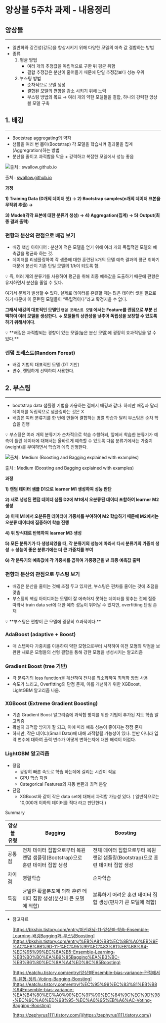 # 앙상블 5주차 과제 - 내용정리

## 앙상블

---

- 일반화와 강건성(강도)을 향상시키기 위해 다양한 모델의 예측 값 결합하는 방법
- 종류
    1. 평균 방법
        - 여러 개의 추정값을 독립적으로 구한 뒤 평균 취함
        - 결합 추정값은 분산이 줄어들기 때문에 단일 추정값보다 성능 우위
    2. 부스팅 방법
        - 순차적으로 모델 생성
        - 결합된 모델의 편향을 감소 시키기 위해 노력
        - 부스팅 방법의 목표 → 여러 개의 약한 모델들을 결합, 하나의 강력한 앙상블 모델 구축

## 1. 배깅

---

- Bootstrap aggregating의 약자
- 샘플을 여러 번 뽑아(Bootstrap) 각 모델을 학습시켜 결과물을 집계(Aggregration)하는 방법
- 분산을 줄이고 과적합을 막음 + 강력하고 복잡한 모델에서 성능 좋음

![출처 : [swallow.github.io](http://swallow.github.io/)](%E1%84%8B%E1%85%A1%E1%86%BC%E1%84%89%E1%85%A1%E1%86%BC%E1%84%87%E1%85%B3%E1%86%AF%205%E1%84%8C%E1%85%AE%E1%84%8E%E1%85%A1%20%E1%84%80%E1%85%AA%E1%84%8C%E1%85%A6%20-%20%E1%84%82%E1%85%A2%E1%84%8B%E1%85%AD%E1%86%BC%E1%84%8C%E1%85%A5%E1%86%BC%E1%84%85%E1%85%B5%207a03c6f547244b7596d1092d09fed988/Untitled.png)

출처 : [swallow.github.io](http://swallow.github.io/)

**과정** 

**1) Training Data (D개의 데이터 셋) → 2) Bootstrap samples(n개의 데이터 표본을 무작위 추출) →** 

**3) Model(각각 표본에 대한 분류기 생성) → 4) Aggregation(집계) → 5) Output(최종 결과 출력)**

### 편항과 분산의 관점으로 배깅 보기

- 배깅 핵심 아이디어 : 분산이 적은 모델을 얻기 위해 여러 개의 독립적인 모델의 예측값을 평균화 하는 것.
- 데이터를 리샘플링하여 각 샘플에 대한 훈련된 k개의 모델 예측 결과의 평균 취하기 때문에 분산이 기존 단일 모델의 $1/k$이 되도록 함.

<aside>
💡 즉, 여러 개의 분류기를 사용하여 평균을 취해 최종 예측값을 도출하기 때문에 편향은 유지하면서 분산을 줄일 수 있다.

</aside>

여기서 문제가 발생할 수 있다. 실제로 데이터를 훈련할 때는 많은 데이터 셋을 필요로 하기 때문에 이 훈련된 모델들이 “독립적이다”라고 확정지을 수 없다.

**그래서 배깅의 대표적인 모델인 `랜덤 포레스트 모델` 에서는 Feature를 랜덤으로 부분 선택하여 여러 모델을 생성한다. → 모델들의 상관성을 낮추어 독립성을 보장할 수 있도록 하기 위해서이다.**

<aside>
💡 **배깅은 과적합되는 경향이 있는 모델(높은 분산 모델)에 굉장히 효과적임을 알 수 있다.**

</aside>

### 랜덤 포레스트(Random Forest)

- 배깅 기법의 대표적인 모델 (DT 기반)
- 변수, 랜덤하게 선택하여 사용한다.

## 2. 부스팅

---

- bootstrap data 샘플링 기법을 사용하는 점에서 배깅과 같다. 하지만 배깅과 달리 데이터를 독립적으로 샘플링하는 것은 X
- 배깅은 여러 분류기를 한 번에 만들어 결합하는 병렬 학습과 달리 부스팅은 순차 학습을 진행

<aside>
💡 부스팅은 여러 개의 분류기가 순차적으로 학습 수행하되, 앞에서 학습한 분류기가 예측이 틀린 데이터에 대해서는 올바르게 예측할 수 있도록 다음 분류기에서는 가중치(weight)를 부여하면서 학습과 에측 진행한다.

</aside>

![출처 : Medium (Boosting and Bagging explained with examples)](%E1%84%8B%E1%85%A1%E1%86%BC%E1%84%89%E1%85%A1%E1%86%BC%E1%84%87%E1%85%B3%E1%86%AF%205%E1%84%8C%E1%85%AE%E1%84%8E%E1%85%A1%20%E1%84%80%E1%85%AA%E1%84%8C%E1%85%A6%20-%20%E1%84%82%E1%85%A2%E1%84%8B%E1%85%AD%E1%86%BC%E1%84%8C%E1%85%A5%E1%86%BC%E1%84%85%E1%85%B5%207a03c6f547244b7596d1092d09fed988/Untitled%201.png)

출처 : Medium (Boosting and Bagging explained with examples)

**과정**

**1) 랜덤 데이터 샘플 D1으로 learner M1 생성하여 성능 판단**

**2) 새로 생성된 랜덤 데이터 샘플 D2에 M1에서 오분류된 데이터 포함하여 learner M2 생성**

**3) 이때 M1에서 오분류된 데이터에 가중치를 부여하여 M2 학습하기 때문에 M2에서는 오분류 데이터에 집중하여 학습 진행**

**4) 위 방식대로 반복하여 learner M3 생성**

**5) 모든 분류기가 다 생성되었을 때, 각 분류기의 성능에 따라서 다시 분류기의 가중치 생성 → 성능이 좋은 분류기에는 더 큰 가중치를 부여**

**6) 각 분류기의 예측값에 각 가중치를 곱하여 가중평균을 낸 최종 예측값 출력**

### 편향과 분산의 관점으로 부스팅 보기

- 배깅은 분산을 줄이는 것에 초점 두고 있지만, 부스팅은 편차를 줄이는 것에 초점을 맞춤
- 부스팅의 핵심 아이디어는 모델이 잘 에측하지 못하는 데이터를 맞추는 것에 집중 따라서 train data set에 대한 예측 성능이 뛰어날 수 있지만, overfitting 단점 존재

<aside>
💡 **부스팅은 편향이 큰 모델에 굉장히 효과적이다.**

</aside>

### AdaBoost (adaptive + Boost)

- 매 스텝마다 가중치를 이용하여 약한 모형으로부터 시작하여 이전 모형의 약점을 보완한 새로운 모형들의 선형 결합을 통해 강한 모형을 생성시키는 알고리즘

### Gradient Boost (tree 기반)

- 각 분류기의 loss function을 계산하여 잔차를 최소화하여 최적화 방법 사용
- 속도가 느리고, Overfitting의 단점 존재, 이를 개선하기 위한 XGBoost, LightGBM 알고리즘 나옴.

### XGBoost (Extreme Gradient Boosting)

- 기존 Gradient Boost 알고리즘에 과적합 방지를 위한 기법이 추가된 지도 학습 알고리즘
- 확실히 과적합 방지가 잘 되고, 이에 따라 예측 성능이 좋아지는 장점 존재
- 하지만, 작은 데이터(Small Data)에 대해 과적합될 가능성이 있다. 뿐만 아니라 입력 변수에 대하여 출력 변수가 어떻게 변하는지에 대한 해석이 어렵다.

### LightGBM 알고리즘

- 장점
    - 굉장히 빠른 속도로 학습 하는데에 걸리는 시간이 적음
    - GPU 학습 지원
    - Categorical Features의 자동 변환과 최적 분할
- 단점
    - XGBoost와 같이 작은 data set에 대해서 과적합 가능성 있다. ( 일반적으로는 10,000개 이하의 데이터를 적다 라고 판단한다.)

Summary

| 앙상블 유형 | Bagging | Boosting |
| --- | --- | --- |
| 공통점 | 전체 데이터 집합으로부터 복원 랜덤 샘플링(Bootstrap)으로 훈련 데이터 집합 생성  | 전체 데이터 집합으로부터 복원 랜덤 샘플링(Bootstrap)으로 훈련 데이터 집합 생성  |
| 차이점 | 병렬학습 | 순차학습 |
| 특징 | 균일한 확률분포에 의해 훈련 데이터 집합 생성(분산이 큰 모델에 적합) | 분류하기 어려운 훈련 데이터 집합 생성(편차가 큰 모델에 적합) |

- 참고자료
    
    [https://bkshin.tistory.com/entry/머신러닝-11-앙상블-학습-Ensemble-Learning-배깅Bagging과-부스팅Boosting](https://bkshin.tistory.com/entry/%EB%A8%B8%EC%8B%A0%EB%9F%AC%EB%8B%9D-11-%EC%95%99%EC%83%81%EB%B8%94-%ED%95%99%EC%8A%B5-Ensemble-Learning-%EB%B0%B0%EA%B9%85Bagging%EA%B3%BC-%EB%B6%80%EC%8A%A4%ED%8C%85Boosting)
    
    [https://eatchu.tistory.com/entry/앙상블Ensemble-bias-variance-관점에서의-유형-정리-Voting-Bagging-Boosting](https://eatchu.tistory.com/entry/%EC%95%99%EC%83%81%EB%B8%94Ensemble-bias-variance-%EA%B4%80%EC%A0%90%EC%97%90%EC%84%9C%EC%9D%98-%EC%9C%A0%ED%98%95-%EC%A0%95%EB%A6%AC-Voting-Bagging-Boosting)
    
    [https://zephyrus1111.tistory.com/](https://zephyrus1111.tistory.com/)